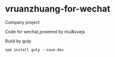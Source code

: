# vruanzhuang-for-wechat
Company project

Code for wechat,powered by mui&vuejs

Build by gulp


`npm install gulp --save-dev`
